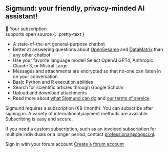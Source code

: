 ## Sigmund: your friendly, privacy-minded AI assistant!

&#128150; Your subscription<br>supports open source
{: .pretty-text }

- A state-of-the-art general-purpose chatbot
- Better at answering questions about [OpenSesame](https://osdoc.cogsci.nl/) and [DataMatrix](https://pydatamatrix.eu) than any other chatbot
- Use your favorite language model! Select OpenAI GPT4, Anthropic Claude 3, or Mistral Large
- Messages and attachments are encrypted so that no-one can listen in on your conversation
- Basic Python and R execution abilities
- Search for scientific articles through Google Scholar
- Upload and download attachments
- Read more about [what Sigmund can do](/about) and [our terms of service](/terms)

Sigmund requires a subscription (€9 /month). You can subscribe after signing in. A variety of international payment methods are available. Subscribing is easy and secure.

If you need a custom subscription, such as an invoiced subscription for multiple individuals or a longer period, contact [professional@cogsci.nl](mailto:professional@cogsci.nl).

<a id="sign-in-button" class="link-button" onclick="signin()">
    <i class="fas fa-sign-in-alt"></i> Sign in with your forum account
</a>

<a href="https://forum.cogsci.nl/entry/register" class="link-button">
    <i class="fas fa-plus-circle"></i> Create a forum account
</a>
